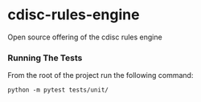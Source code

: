 # cdisc-rules-engine
Open source offering of the cdisc rules engine

### Running The Tests
From the root of the project run the following command:

`python -m pytest tests/unit/`
